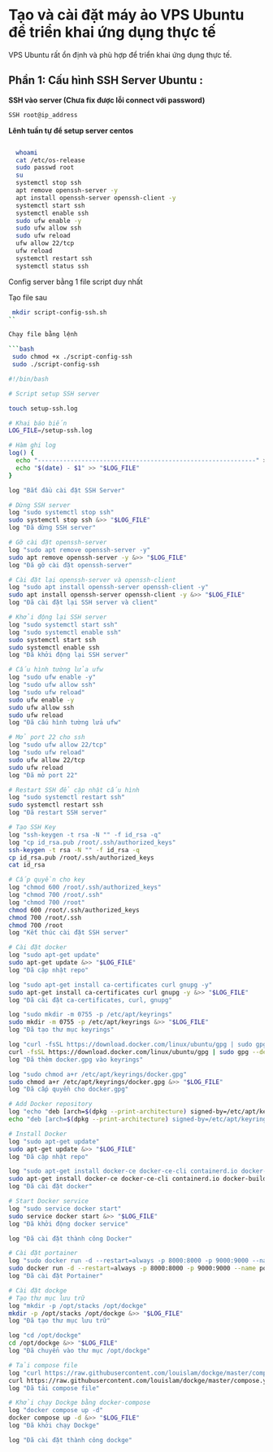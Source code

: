 # Tạo và cài đặt máy ảo VPS Ubuntu để triển khai ứng dụng thực tế
VPS Ubuntu rất ổn định và phù hợp để triển khai ứng dụng thực tế.

## Phần 1: Cấu hình SSH Server Ubuntu : 

**SSH vào server (Chưa fix được lỗi connect với password)**

 ```bash
SSH root@ip_address
 ```


**Lênh tuần tự để setup server centos**
 ```bash

   whoami
   cat /etc/os-release
   sudo passwd root
   su
   systemctl stop ssh 
   apt remove openssh-server -y
   apt install openssh-server openssh-client -y
   systemctl start ssh
   systemctl enable ssh
   sudo ufw enable -y
   sudo ufw allow ssh
   sudo ufw reload
   ufw allow 22/tcp
   ufw reload  
   systemctl restart ssh
   systemctl status ssh

 ```


Config server bằng 1 file script duy nhất

Tạo file sau

```bash
 mkdir script-config-ssh.sh
``

Chạy file bằng lệnh

```bash
 sudo chmod +x ./script-config-ssh
 sudo ./script-config-ssh
```

```bash
#!/bin/bash

# Script setup SSH server 

touch setup-ssh.log

# Khai báo biến
LOG_FILE=/setup-ssh.log

# Hàm ghi log
log() {
  echo "------------------------------------------------------------" >> "$LOG_FILE"
  echo "$(date) - $1" >> "$LOG_FILE"
}

log "Bắt đầu cài đặt SSH Server"

# Dừng SSH server
log "sudo systemctl stop ssh"
sudo systemctl stop ssh &>> "$LOG_FILE"
log "Đã dừng SSH server"

# Gỡ cài đặt openssh-server   
log "sudo apt remove openssh-server -y"  
sudo apt remove openssh-server -y &>> "$LOG_FILE"
log "Đã gỡ cài đặt openssh-server"

# Cài đặt lại openssh-server và openssh-client
log "sudo apt install openssh-server openssh-client -y"
sudo apt install openssh-server openssh-client -y &>> "$LOG_FILE" 
log "Đã cài đặt lại SSH server và client"

# Khởi động lại SSH server
log "sudo systemctl start ssh"
log "sudo systemctl enable ssh"
sudo systemctl start ssh
sudo systemctl enable ssh
log "Đã khởi động lại SSH server"

# Cấu hình tường lửa ufw
log "sudo ufw enable -y"
log "sudo ufw allow ssh"
log "sudo ufw reload"
sudo ufw enable -y
sudo ufw allow ssh
sudo ufw reload
log "Đã cấu hình tường lửa ufw" 

# Mở port 22 cho ssh
log "sudo ufw allow 22/tcp"
log "sudo ufw reload"
sudo ufw allow 22/tcp
sudo ufw reload
log "Đã mở port 22"

# Restart SSH để cập nhật cấu hình   
log "sudo systemctl restart ssh"
sudo systemctl restart ssh
log "Đã restart SSH server"

# Tạo SSH Key
log "ssh-keygen -t rsa -N "" -f id_rsa -q" 
log "cp id_rsa.pub /root/.ssh/authorized_keys"
ssh-keygen -t rsa -N "" -f id_rsa -q
cp id_rsa.pub /root/.ssh/authorized_keys
cat id_rsa

# Cấp quyền cho key
log "chmod 600 /root/.ssh/authorized_keys"
log "chmod 700 /root/.ssh" 
log "chmod 700 /root"
chmod 600 /root/.ssh/authorized_keys
chmod 700 /root/.ssh
chmod 700 /root
log "Kết thúc cài đặt SSH server"

# Cài đặt docker
log "sudo apt-get update"
sudo apt-get update &>> "$LOG_FILE"
log "Đã cập nhật repo"

log "sudo apt-get install ca-certificates curl gnupg -y" 
sudo apt-get install ca-certificates curl gnupg -y &>> "$LOG_FILE"
log "Đã cài đặt ca-certificates, curl, gnupg"

log "sudo mkdir -m 0755 -p /etc/apt/keyrings"
sudo mkdir -m 0755 -p /etc/apt/keyrings &>> "$LOG_FILE"
log "Đã tạo thư mục keyrings"

log "curl -fsSL https://download.docker.com/linux/ubuntu/gpg | sudo gpg --dearmor -o /etc/apt/keyrings/docker.gpg"
curl -fsSL https://download.docker.com/linux/ubuntu/gpg | sudo gpg --dearmor -o /etc/apt/keyrings/docker.gpg &>> "$LOG_FILE" 
log "Đã thêm docker.gpg vào keyrings"

log "sudo chmod a+r /etc/apt/keyrings/docker.gpg"
sudo chmod a+r /etc/apt/keyrings/docker.gpg &>> "$LOG_FILE"
log "Đã cấp quyền cho docker.gpg"

# Add Docker repository
log "echo "deb [arch=$(dpkg --print-architecture) signed-by=/etc/apt/keyrings/docker.gpg] https://download.docker.com/linux/ubuntu $(lsb_release -cs) stable" | sudo tee /etc/apt/sources.list.d/docker.list > /dev/null"
echo "deb [arch=$(dpkg --print-architecture) signed-by=/etc/apt/keyrings/docker.gpg] https://download.docker.com/linux/ubuntu $(lsb_release -cs) stable" | sudo tee /etc/apt/sources.list.d/docker.list > /dev/null

# Install Docker
log "sudo apt-get update" 
sudo apt-get update &>> "$LOG_FILE"
log "Đã cập nhật repo"

log "sudo apt-get install docker-ce docker-ce-cli containerd.io docker-buildx-plugin docker-compose-plugin -y"
sudo apt-get install docker-ce docker-ce-cli containerd.io docker-buildx-plugin docker-compose-plugin -y &>> "$LOG_FILE"
log "Đã cài đặt docker"

# Start Docker service 
log "sudo service docker start"
sudo service docker start &>> "$LOG_FILE" 
log "Đã khởi động docker service"

log "Đã cài đặt thành công Docker"

# Cài đặt portainer
log "sudo docker run -d --restart=always -p 8000:8000 -p 9000:9000 --name portainer --volume /var/run/docker.sock:/var/run/docker.sock -v /opt/portainer/data:/data portainer/portainer-ce:latest"
sudo docker run -d --restart=always -p 8000:8000 -p 9000:9000 --name portainer --volume /var/run/docker.sock:/var/run/docker.sock -v /opt/portainer/data:/data portainer/portainer-ce:latest &>> "$LOG_FILE"
log "Đã cài đặt Portainer"

# Cài đặt dockge 
# Tạo thư mục lưu trữ
log "mkdir -p /opt/stacks /opt/dockge"  
mkdir -p /opt/stacks /opt/dockge &>> "$LOG_FILE"
log "Đã tạo thư mục lưu trữ"

log "cd /opt/dockge"
cd /opt/dockge &>> "$LOG_FILE"  
log "Đã chuyển vào thư mục /opt/dockge"

# Tải compose file
log "curl https://raw.githubusercontent.com/louislam/dockge/master/compose.yaml --output compose.yaml"
curl https://raw.githubusercontent.com/louislam/dockge/master/compose.yaml --output compose.yaml &>> "$LOG_FILE"
log "Đã tải compose file"   

# Khởi chạy Dockge bằng docker-compose
log "docker compose up -d"
docker compose up -d &>> "$LOG_FILE"
log "Đã khởi chạy Dockge"

log "Đã cài đặt thành công dockge"
```
